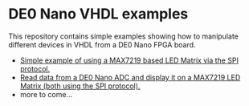# DE0 Nano VHDL examples

This repository contains simple examples showing how to manipulate different devices in VHDL from a DE0 Nano FPGA board.

* [Simple example of using a MAX7219 based LED Matrix via the SPI protocol.](src/LEDMatrix)
* [Read data from a DE0 Nano ADC and display it on a MAX7219 LED Matrix (both using the SPI protocol).](src/ADC_LEDMatrix)
* more to come...
